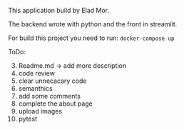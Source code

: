 This application build by Elad Mor.

The backend wrote with python and the front in streamlit.

For build this project you need to run: ```docker-compose up```

ToDo:

3. Readme.md -> add more description
4. code review
5. clear unnecacary code
6. semanthics
7. add some comments
8. complete the about page
9. upload images
11. pytest
